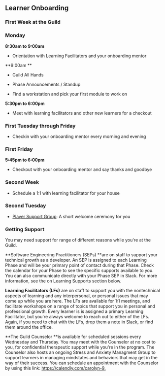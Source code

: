 ## Learner Onboarding

### First Week at the Guild

### Monday

**8:30am to 9:00am**

* Orientation with Learning Facilitators and your onboarding mentor

**9:00am **

* Guild All Hands

* Phase Announcements / Standup
* Find a workstation and pick your first module to work on

**5:30pm to 6:00pm**

* Meet with learning facilitators and other new learners for a checkout

### First Tuesday through Friday

* Checkin with your onboarding mentor every morning and evening

### First Friday

**5:45pm to 6:00pm**

* Checkout with your onboarding mentor and say thanks and goodbye

### Second Week

* Schedule a 1:1 with learning facilitator for your house

### Second Tuesday

* [Player Support Group](https://cos.learnersguild.org/COS_Overview/Player_Support_Group.html): A short welcome ceremony for you

### Getting Support

You may need support for range of different reasons while you're at the Guild.

**Software Engineering Practitioners \(SEPs\) **are on staff to support your technical growth as a developer. An SEP is assigned to each Learning Phase and will be your primary point of contact during that Phase. Check the calendar for your Phase to see the specific supports available to you. You can also communicate directly with your Phase SEP in Slack. For more information, see the on Learning Supports section below.

**Learning Facilitators \(LFs\)** are on staff to support you with the nontechnical aspects of learning and any interpersonal, or personal issues that may come up while you are here. The LFs are available for 1:1 meetings, and facilitate workshops on a range of topics that support you in personal and  professional growth. Every learner is is assigned a primary Learning Facilitator, but you're always welcome to reach out to either of the LFs. Again, if you need to chat with the LFs, drop them a note in Slack, or find them around the office.

**The Guild Counselor **is available for scheduled sessions every Wednesday and Thursday. You may meet with the Counselor at no cost to you, for confidential therapeutic support while you're in the program. The Counselor also hosts an ongoing Stress and Anxiety Managment Group to support learners in managing mindstates and behaviors that may get in the way of their success. You can schedule an appointment with the Counselor by using this link: [https://calendly.com/carolyn-9. ](https://calendly.com/carolyn-9)


